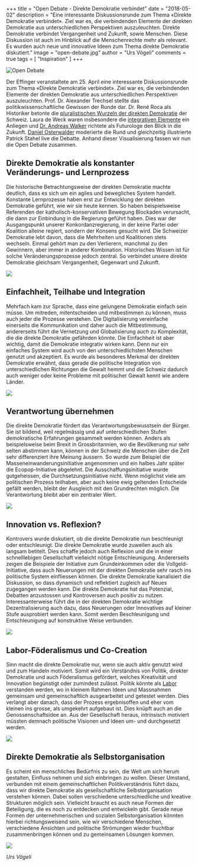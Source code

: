 +++
title = "Open Debate - Direkte Demokratie verbindet"
date = "2018-05-02"
description = "Eine interessante Diskussionsrunde zum Thema «Direkte Demokratie verbindet». Ziel war es, die verbindenden Elemente der direkten Demokratie aus unterschiedlichen Perspektiven auszuleuchten. Direkte Demokratie verbindet Vergangenheit und Zukunft, sowie Menschen. Diese Diskussion ist auch im Hinblick auf die Menschenrechte mehr als relevant. Es wurden auch neue und innovative Ideen zum Thema direkte Demokratie diskutiert."
image = "open-debate.jpg"
author = "Urs Vögeli"
comments = true
tags = [ "Inspiration" ]
+++

![Open Debate](open-debate-2.jpg)

Der Effinger veranstaltete am 25. April eine interessante Diskussionsrunde zum Thema «Direkte Demokratie verbindet». Ziel war es, die verbindenden Elemente der direkten Demokratie aus unterschiedlichen Perspektiven auszuleuchten. Prof. Dr. Alexander Trechsel stellte das politikwissenschaftliche Gewissen der Runde dar. Dr. René Roca als Historiker betonte die [pluralistischen Wurzeln der direkten Demokratie](https://www.demokratieundmenschenrechte.ch/die-direkte-demokratie-lebt/) der Schweiz. Laura de Weck waren insbesondere die [integrativen Elemente](https://www.bzbasel.ch/kultur/buch-buehne-kunst/laura-de-weck-die-kuenstler-sind-politisch-mobilisiert-131194991) ein Anliegen und [Dr. Andreas Walker](https://weiterdenken.ch/) richtete als Futurologe den Blick in die Zukunft. [Daniel Osterwalder](https://www.visualdynamics.ch/) moderierte die Rund und gleichzeitig illustrierte Patrick Stahel live die Debatte. Anhand dieser Visualisierung fassen wir nun die Open Debate zusammen.


## Direkte Demokratie als konstanter Veränderungs- und Lernprozess

Die historische Betrachtungsweise der direkten Demokratie machte deutlich, dass es sich um ein agiles und bewegliches System handelt. Konstante Lernprozesse haben erst zur Entwicklung der direkten Demokratie geführt, wie wir sie heute kennen. So haben beispielsweise Referenden der katholisch-konservativen Bewegung Blockaden verursacht, die dann zur Einbindung in die Regierung geführt haben. Dies war der Ausgangspunkt unserer Konkordanzregierung, in der keine Partei oder Koalition alleine regiert, sondern der Konsens gesucht wird. Die Schweizer Demokratie lebt davon, dass die Mehrheiten und Koalitionen stets wechseln. Einmal gehört man zu den Verlierern, manchmal zu den Gewinnern, aber immer in anderer Kombination. Historisches Wissen ist für solche Veränderungsprozesse jedoch zentral. So verbindet unsere direkte Demokratie gleichsam Vergangenheit, Gegenwart und Zukunft.

![](open-debate-3.jpg)

## Einfachheit, Teilhabe und Integration

Mehrfach kam zur Sprache, dass eine gelungene Demokratie einfach sein müsse. Um mitreden, mitentscheiden und mitbestimmen zu können, muss auch jeder die Prozesse verstehen. Die Digitalisierung vereinfache einerseits die Kommunikation und daher auch die Mitbestimmung, andererseits führt die Vernetzung und Globalisierung auch zu Komplexität, die die direkte Demokratie gefährden könnte. Die Einfachheit ist aber wichtig, damit die Demokratie  integrativ wirken kann. Denn nur ein einfaches System wird auch von den unterschiedlichsten Menschen genutzt und akzeptiert. Es wurde als besonderes Merkmal der direkten Demokratie erwähnt, dass gerade die politische Integration von unterschiedlichen Richtungen die Gewalt hemmt und die Schweiz dadurch auch weniger oder keine Probleme mit politischer Gewalt kennt wie andere Länder.

![](open-debate-4.jpg)

## Verantwortung übernehmen

Die direkte Demokratie fördert das Verantwortungsbewusstsein der Bürger. Sie ist bildend, weil regelmässig und auf unterschiedlichen Stufen demokratische Erfahrungen gesammelt werden können. Anders als beispielsweise beim Brexit in Grossbritannien, wo die Bevölkerung nur sehr selten abstimmen kann, können in der Schweiz die Menschen über die Zeit sehr differenziert ihre Meinung äussern. So wurde zum Beispiel die Masseneinwanderungsinitiative angenommen und ein halbes Jahr später die Ecopop-Initiative abgelehnt. Die Ausschaffungsinitiative wurde gutgeheissen, die Durchsetzungsinitiative nicht. Wenn möglichst viele am politischen Prozess teilhaben, aber auch keine ewig geltenden Entscheide gefällt werden, bleibt der Ausgleich mit den Grundrechten möglich. Die Verantwortung bleibt aber ein zentraler Wert.

![](open-debate.jpg)

## Innovation vs. Reflexion?

Kontrovers wurde diskutiert, ob die direkte Demokratie nun beschleunigt oder entschleunigt. Die direkte Demokratie wurde zuweilen auch als langsam betitelt. Dies schaffe jedoch auch Reflexion und die in einer schnelllebigen Gesellschaft vielleicht nötige Entschleunigung. Andererseits zeigen die Beispiele der Initiative zum Grundeinkommen oder die Vollgeld-Initiative, dass auch Neuerungen mit der direkten Demokratie sehr rasch ins politische System einfliessen  können. Die direkte Demokratie kanalisiert die Diskussion, so dass dynamisch und reflektiert zugleich auf Neues zugegangen werden kann. Die direkte Demokratie hat das Potenzial, Debatten anzustossen und Kontroversen auch positiv zu nutzen. Interessanterweise führt die in der direkten Demokratie wichtige Dezentralisierung auch dazu, dass Neuerungen oder Innovatives auf kleiner Stufe ausprobiert werden kann. Somit werden Beschleunigung und Entschleunigung auf konstruktive Weise verbunden.

![](open-debate-5.jpg)

## Labor-Föderalismus und Co-Creation

Sinn macht die direkte Demokratie nur, wenn sie auch aktiv genutzt wird und zum Handeln motiviert. Somit wird ein Verständnis von Politik, direkter Demokratie und auch Föderalismus gefördert, welches Kreativität und Innovation begünstigt oder zumindest zulässt. Politik könnte als [Labor](https://www.demokratieundmenschenrechte.ch/laborf%C3%B6deralismus/) verstanden werden, wo in kleinem Rahmen Ideen und Massnahmen gemeinsam und gemeinschaftlich ausgearbeitet und getestet werden. Dies verlangt aber danach, dass der Prozess ergebnisoffen und eher vom kleinen ins grosse, als umgekehrt aufgebaut ist. Dies knüpft auch an die Genossenschaftsidee an. Aus der Gesellschaft heraus, intrinsisch motiviert müssten demnach politische Visionen und Ideen um- und durchgesetzt werden.

![](open-debate-6.jpg)

## Direkte Demokratie als Selbstorganisation

Es scheint ein menschliches Bedürfnis zu sein, die Welt um sich herum gestalten, Einfluss nehmen und sich einbringen zu wollen. Dieser Umstand, verbunden mit einem gemeinschaftlichen Politikverständnis führt dazu, dass wir direkte Demokratie als gesellschaftliche Selbstorganisation verstehen können. Dabei sollen verschiedene unterschiedliche und kreative Strukturen möglich sein. Vielleicht braucht es auch neue Formen der Beteiligung, die es noch zu entdecken und entwickeln gibt. Gerade neue Formen der unternehmerischen und sozialen Selbstorganisation könnten hierbei richtungsweisend sein, wie wir verschiedene Menschen, verschiedene Ansichten und politische Strömungen wieder fruchtbar zusammenbringen können und zu gemeinsamen Lösungen kommen.



![](open-debate-7.jpg)

*Urs Vögeli*
